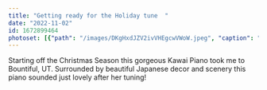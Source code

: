 ```yaml
---
title: "Getting ready for the Holiday tune  "
date: "2022-11-02"
id: 1672899464
photoset: [{"path": "/images/DKgHxdJZV2ivVHEgcwVWoW.jpeg", "caption": "", "thumbnail": "True"}]
---
```

Starting off the Christmas Season this gorgeous Kawai Piano took me to Bountiful, UT. Surrounded by beautiful Japanese decor and scenery this piano sounded just lovely after her tuning! 
